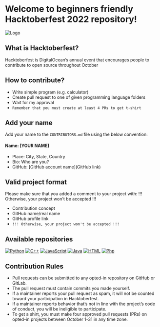 
# Welcome to beginners friendly Hacktoberfest 2022 repository!






![Logo](https://i.postimg.cc/NM7vcv0Z/Hfest-Logo-2-Color-Manga-2x.png)


## What is Hacktoberfest?

Hacktoberfest is DigitalOcean’s annual event that encourages people to contribute to open source throughout October

## How to contribute?
- Write simple program (e.g. calculator)
- Create pull request to one of given programming language folders
- Wait for my approval
- ``Remember that you must create at least 4 PRs to get t-shirt``

## Add your name
Add your name to the ``CONTRIBUTORS.md`` file using the below convention:

#### Name: [YOUR NAME]
- Place: City, State, Country
- Bio: Who are you?
- GitHub: [GitHub account name](GitHub link)

## Valid project format
Please make sure that you added a comment to your project with:
!!! Otherwise, your project won't be accepted !!!
- Contribution concept
- GitHub name/real name
- GitHub profile link
- ``!!! Otherwise, your project won't be accepted !!!``

## Available repositories
[![Python](https://img.shields.io/badge/Repository-Python-pink.svg)](https://github.com/Mewwaa/hacktoberfest2022/tree/main/Python)
[![C++](https://img.shields.io/badge/Repository-C++-violet.svg)](https://github.com/Mewwaa/hacktoberfest2022/tree/main/C%2B%2B)
[![JavaScript](https://img.shields.io/badge/Repository-JavaScript-purple.svg)](https://github.com/Mewwaa/hacktoberfest2022/tree/main/JS)
[![Java](https://img.shields.io/badge/Repository-Java-blueviolet.svg)](https://github.com/Mewwaa/hacktoberfest2022/tree/main/Java)
[![HTML](https://img.shields.io/badge/Repository-HTML-plum.svg)](https://github.com/Mewwaa/hacktoberfest2022/tree/main/HTML)
[![Php](https://img.shields.io/badge/Repository-PHP-blueviolet.svg)](https://github.com/Mewwaa/hacktoberfest2022/tree/main/php)


## Contribution Rules
- Pull requests can be submitted to any opted-in repository on GitHub or GitLab.
- The pull request must contain commits you made yourself.
- If a maintainer reports your pull request as spam, it will not be counted toward your participation in Hacktoberfest.
- If a maintainer reports behavior that’s not in line with the project’s code of conduct, you will be ineligible to participate.
- To get a shirt, you must make four approved pull requests (PRs) on opted-in projects between October 1-31 in any time zone.


